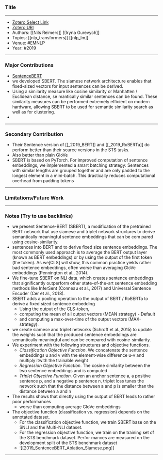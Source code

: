 ### Title
---
- [Zotero Select Link](zotero://select/groups/2480461/items/DAUADCZV)
- [Zotero URI](https://www.zotero.org/groups/2480461/items/DAUADCZV)
- Authors: [[Nils Reimers]]  [[Iryna Gurevych]]
- Topics: [[nlp_transformers]] [[nlp_lm]]
- Venue: #EMNLP 
- Year: #2019
---
### Major Contributions
- [SentenceBERT](https://github.com/UKPLab/sentence-transformers)
- we developed SBERT. The siamese network architecture enables that
fixed-sized vectors for input sentences can be derived.
-	Using a similarity measure like cosine similarity or Manhatten / Euclidean distance, se mantically similar sentences can be found. These similarity measures can be performed extremely efficient on modern hardware, allowing SBERT to be used for semantic similarity search as well as for clustering.
- 
---
### Secondary Contribution
- Their Sentence version of [[_2019_BERT]] and [[_2019_RoBERTa]] do perform better than their source versions in the STS tasks.
- Also better than plain GloVe
- SBERT is based on PyTorch. For improved computation of sentence embeddings, we implemented a smart batching strategy: Sentences with similar lengths are grouped together and are only padded to the longest element in a mini-batch. This drastically reduces computational overhead from padding tokens
---
### Limitations/Future Work
---
### Notes (Try to use backlinks)
- we present Sentence-BERT (SBERT), a modification of the pretrained BERT network that use siamese and triplet network structures to derive semantically meaningful sentence embeddings that can be com pared using cosine-similarity.
- sentences into BERT and to derive fixed size sentence embeddings. The most commonly used approach is to average the BERT output layer (known as BERT embeddings) or by using the output of the first token (the token). As we[CLS] will show, this common practice yields rather bad sentence embeddings, often worse than averaging GloVe embeddings (Pennington et al., 2014).
- We fine-tune SBERT on NLI data, which creates sentence embeddings that significantly outperform other state-of-the-art sentence embedding methods like InferSent (Conneau et al., 2017) and Universal Sentence Encoder (Cer et al., 2018).
- SBERT adds a pooling operation to the output of BERT / RoBERTa to derive a fixed sized sentence embedding
	- Using the output of the CLS-token,
	- computing the mean of all output vectors (MEAN strategy) - Default
	- and computing a max-over-time of the output vectors (MAX-strategy). 
- we create siamese and triplet networks (Schroff et al.,2015) to update the weights such that the produced sentence embeddings are semantically meaningful and can be compared with cosine-similarity.
- We experiment with the following structures and objective functions.
	- *Classification Objective Function*. We concatenate the sentence embeddings u and v with the element-wise difference u-v and multiply itwith the trainable weight
	- *Regression Objective Function*. The cosine similarity between the two sentence embeddings and is computed
	- *Triplet Objective Function.* Given an anchor sentence a, a positive sentence p, and a negative p sentence n, triplet loss tunes the network such that the distance between a and p is smaller than the distance between a and n
- The results shows that directly using the output of BERT leads to rather poor performances
	- worse than computing average GloVe embeddings
- The objective function (classification vs. regression) depends on the annotated dataset. 
	- For the classification objective function, we train SBERT base on the SNLI and the Multi-NLI dataset. 
	- For the regression objective function, we train on the training set of the STS benchmark dataset. Perfor mances are measured on the development split of the STS benchmark dataset
	- ![[2019_SentenceBERT_Ablation_Siamese.png]]
---
